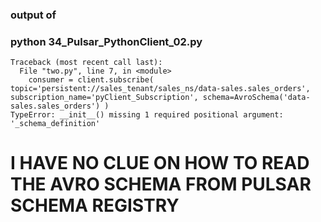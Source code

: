 ### output of 
### python 34_Pulsar_PythonClient_02.py

```
Traceback (most recent call last):
  File "two.py", line 7, in <module>
    consumer = client.subscribe( topic='persistent://sales_tenant/sales_ns/data-sales.sales_orders', subscription_name='pyClient_Subscription', schema=AvroSchema('data-sales.sales_orders') )
TypeError: __init__() missing 1 required positional argument: '_schema_definition'
```

# I HAVE NO CLUE ON HOW TO READ THE AVRO SCHEMA FROM PULSAR SCHEMA REGISTRY

